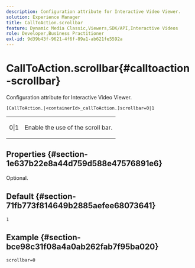 ```yaml
---
description: Configuration attribute for Interactive Video Viewer.
solution: Experience Manager
title: CallToAction.scrollbar
feature: Dynamic Media Classic,Viewers,SDK/API,Interactive Videos
role: Developer,Business Practitioner
exl-id: 9d39b43f-9621-4f6f-89a1-ab621fe5592a
---
```

# CallToAction.scrollbar{#calltoaction-scrollbar}

Configuration attribute for Interactive Video Viewer.

 `[CallToAction.|<containerId>_callToAction.]scrollbar=0|1`

<table id="table_441553CD34C94A58A9D7CBF772DEDDB6"> 
 <tbody> 
  <tr> 
   <td colname="col1"> <p> <span class="codeph"> 0|1</span> </p> </td> 
   <td colname="col2"> <p> Enable the use of the scroll bar. </p> </td> 
  </tr> 
 </tbody> 
</table>

## Properties {#section-1e637b22e8a44d759d588e47576891e6}

Optional.

## Default {#section-71fb773f814649b2885aefee68073641}

`1`

## Example {#section-bce98c31f08a4a0ab262fab7f95ba020}

```
scrollbar=0
```
